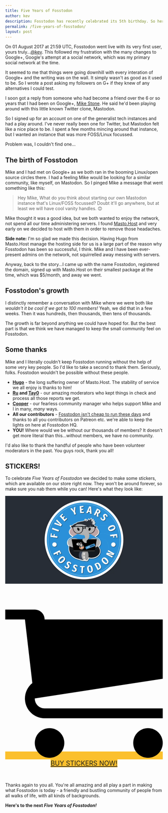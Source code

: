 ```yaml
---
title: Five Years of Fosstodon
author: kev
description: Fosstodon has recently celebrated its 5th birthday. So here's a celebratory sticker and the story of how we got started
permalink: /five-years-of-fosstodon/
layout: post
---
```

On 01 August 2017 at 21:59 UTC, Fosstodon went live with its very first user, yours truly...[@kev](https://fosstodon.org/@kev). This followed my frustration with the many changes to Google+, Google's attempt at a social network, which was my primary social network at the time.

It seemed to me that things were going downhill with every interation of Google+ and the writing was on the wall. It simply wasn't as good as it used to be. So I wrote a post asking my followers on G+ if they knew of any alternatives I could test.

I soon got a reply from someone who had become a friend over the 6 or so years that I had been on Google+, [Mike Stone](https://fosstodon.org/@mike). He said he'd been playing around with this little known Twitter clone, Mastodon.

So I signed up for an account on one of the generalist tech instances and had a play around. I've never really been one for Twitter, but Mastodon felt like a nice place to be. I spent a few months mincing around that instance, but I wanted an instance that was more FOSS/Linux focussed.

Problem was, I couldn't find one...

## The birth of Fosstodon
Mike and I had met on Google+ as we both ran in the booming Linux/open source circles there. I had a feeling Mike would be looking for a similar community, like myself, on Mastodon. So I pinged Mike a message that went something like this:

> Hey Mike,
>  What do you think about starting our own Mastodon instance that's Linux/FOSS focussed? Doubt it'll go anywhere, but at least we will have cool vanity handles. 😊

Mike thought it was a good idea, but we both wanted to enjoy the network, not spend all our time administering servers. I found [Masto.Host](https://masto.host) and very early on we decided to host with them in order to remove those headaches.

**Side note:** I'm so glad we made this decision. Having Hugo from Masto.Host manage the hosting side for us is a large part of the reason why Fosstodon has been so successful, I think. Mike and I have been ever-present admins on the network, not squirrelled away messing with servers.

Anyway, back to the story...I came up with the name Fosstodon, registered the domain, signed up with Masto.Host on their smallest package at the time, which was $5/month, and away we went.

## Fosstodon's growth
I distinctly remember a conversation with Mike where we were both like *wouldn't it be cool if we got to 100 members!* Yeah, we did that in a few weeks. Then it was hundreds, then thousands, then tens of thousands.

The growth is far beyond anything we could have hoped for. But the best part is that we think we have managed to keep the small community feel on Fosstodon.

## Some thanks
Mike and I literally couldn't keep Fosstodon running without the help of some very key people. So I'd like to take a second to thank them. Seriously, folks. Fosstodon wouldn't be possible without these people.

* **[Hugo](https://masto.pt/@hugo)** - the long suffering owner of Masto.Host. The stability of service we all enjoy is thanks to him!
* **[Ru](https://fosstodon.org/@ru) and [Tay0](https://fosstodon.org/@tay0)** - our amazing moderators who kept things in check and process all those reports we get.
* **[Cooper](https://fosstodon.org/@cooper)** - our fearless community manager who helps support Mike and I in many, *many* ways.
* **All our contributors** - [Fosstodon isn't cheap to run these days](/about) and thanks to all you contributors on Patreon etc. we're able to keep the lights on here at Fosstodon HQ.
* **YOU!** Where would we be without our thousands of members? It doesn't get more literal than this...without members, we have no community.

I'd also like to thank the handful of people who have been volunteer moderators in the past. You guys rock, thank you all!

## STICKERS!
To celebrate *Five Years of Fosstodon* we decided to make some stickers, which are available on our store right now. They won't be around forever, so make sure you nab them while you can! Here's what they look like:

![5 years sticker example](/assets/images/5-year-sticker-example.webp)

<p style="margin:3rem 0; text-align:center;"><a style="background:#FBC02D; color:#212121 !important; font-size:1.3rem;" class="button" target="blank" href="https://www.designbyhumans.com/shop/sticker/five-years-of-fosstodon/1850582/"><svg class="icon" viewBox="0 0 32 32"><path d="M12 29c0 1.657-1.343 3-3 3s-3-1.343-3-3c0-1.657 1.343-3 3-3s3 1.343 3 3z"></path><path d="M32 29c0 1.657-1.343 3-3 3s-3-1.343-3-3c0-1.657 1.343-3 3-3s3 1.343 3 3z"></path><path d="M32 16v-12h-24c0-1.105-0.895-2-2-2h-6v2h4l1.502 12.877c-0.915 0.733-1.502 1.859-1.502 3.123 0 2.209 1.791 4 4 4h24v-2h-24c-1.105 0-2-0.895-2-2 0-0.007 0-0.014 0-0.020l26-3.98z"></path></svg> BUY STICKERS NOW!</a></p>

Thanks again to you all. You're all amazing and all play a part in making what Fosstodon is today - a friendly and bustling community of people from all walks of life, with all kinds of backgrounds.

**Here's to the next *Five Years of Fosstodon!***